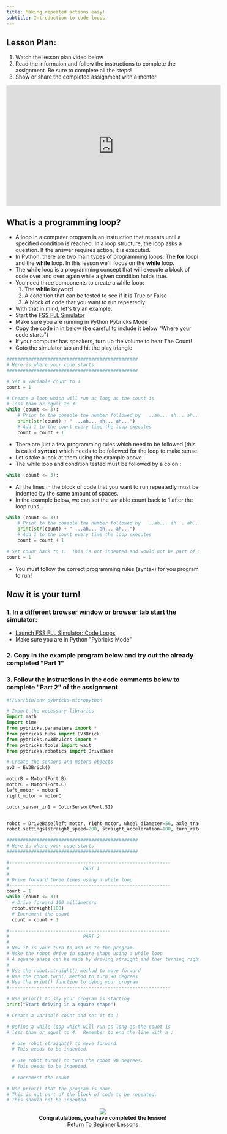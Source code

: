 ```yaml
---
title: Making repeated actions easy!
subtitle: Introduction to code loops
---
```


## Lesson Plan:
1. Watch the lesson plan video below
2. Read the informaion and follow the instructions to complete the assignment.  Be sure to complete all the steps!
3. Show or share the completed assignment with a mentor

<p align="center">
<iframe width="560" height="315" src="https://www.youtube.com/embed/EdrdanNYi7Q" title="YouTube video player" frameborder="0" allow="accelerometer; autoplay; clipboard-write; encrypted-media; gyroscope; picture-in-picture" allowfullscreen></iframe>
</p>

## What is a programming loop?
 * A loop in a computer program is an instruction that repeats until a specified condition is reached. In a loop structure, the loop asks a question. If the answer requires action, it is executed.
 * In Python, there are two main types of programming loops.  The **for** loopi and the **while** loop.  In this lesson we'll focus on the **while** loop.
 * The **while** loop is a programming concept that will execute a block of code over and over again while a given condition holds true.
 * You need three components to create a while loop:
   1. The **while** keyword
   2. A condition that can be tested to see if it is True or False
   3. A block of code that you want to run repeatedly
 * With that in mind, let's try an example.  
 * Start the [FSS FLL Simulator](https://fssfll.github.io/gears/public/index.html?worldJSON=https%3A%2F%2Ffssfll.github.io%2Ffssfll%2Fspike%2Flessons%2Flesson1%2Flesson1.json)
 * Make sure you are running in Python Pybricks Mode
 * Copy the code in in below (be careful to include it below "Where your code starts")
 * If your computer has speakers, turn up the volume to hear The Count!
 * Goto the simulator tab and hit the play triangle

```python
################################################
# Here is where your code starts
################################################

# Set a variable count to 1
count = 1

# Create a loop which will run as long as the count is
# less than or equal to 3.
while (count <= 3):
    # Print to the console the number followed by  ...ah... ah... ah...
    print(str(count) + " ...ah... ah... ah...")
    # Add 1 to the count every time the loop executes
    count = count + 1
```

* There are just a few programming rules which need to be followed (this is called **syntax**) which needs to be followed for the loop to make sense.
* Let's take a look at them using the example above.
* The while loop and condition tested must be followed by a colon **:**

```python
while (count <= 3):
```

* All the lines in the block of code that you want to run repeatedly must be indented by the same amount of spaces.
* In the example below, we can set the variable count back to 1 after the loop runs.

```python
while (count <= 3):
    # Print to the console the number followed by  ...ah... ah... ah...
    print(str(count) + " ...ah... ah... ah...")
    # Add 1 to the count every time the loop executes
    count = count + 1

# Set count back to 1.  This is not indented and would not be part of the while loop above.
count = 1
```

* You must follow the correct programming rules (syntax) for you program to run! 

## Now it is your turn!

### 1. In a different browser window or browser tab start the simulator: 

  * [Launch FSS FLL Simulator: Code Loops](https://fssfll.github.io/gears/public/index.html?worldJSON=https%3A%2F%2Ffssfll.github.io%2Ffssfll%2Fspike%2Flessons%2Flesson1%2Flesson1.json)
  * Make sure you are in Python "Pybricks Mode"

### 2. Copy in the example program below and try out the already completed "Part 1"

### 3. Follow the instructions in the code comments below to complete "Part 2" of the assignment

```python
#!/usr/bin/env pybricks-micropython

# Import the necessary libraries
import math
import time
from pybricks.parameters import *
from pybricks.hubs import EV3Brick
from pybricks.ev3devices import *
from pybricks.tools import wait
from pybricks.robotics import DriveBase

# Create the sensors and motors objects
ev3 = EV3Brick()

motorB = Motor(Port.B)
motorC = Motor(Port.C)
left_motor = motorB
right_motor = motorC

color_sensor_in1 = ColorSensor(Port.S1)


robot = DriveBase(left_motor, right_motor, wheel_diameter=56, axle_track=89)
robot.settings(straight_speed=200, straight_acceleration=100, turn_rate=100, turn_acceleration=100)

################################################
# Here is where your code starts
################################################

#-----------------------------------------------------------
#                           PART 1
#
# Drive forward three times using a while loop
#-----------------------------------------------------------
count = 1
while (count <= 3):
  # Drive forward 100 millimeters
  robot.straight(100)
  # Increment the count
  count = count + 1

#-----------------------------------------------------------
#                           PART 2
#
# Now it is your turn to add on to the program.
# Make the robot drive in square shape using a while loop
# A square shape can be made by driving straight and then turning right 4 times
#
# Use the robot.straight() method to move forward
# Use the robot.turn() method to turn 90 degrees
# Use the print() function to debug your program
#-----------------------------------------------------------

# Use print() to say your program is starting
print("Start driving in a square shape")

# Create a variable count and set it to 1

# Define a while loop which will run as long as the count is
# less than or equal to 4.  Remember to end the line with a :

  # Use robot.straight() to move forward.  
  # This needs to be indented.
  
  # Use robot.turn() to turn the robot 90 degrees. 
  # This needs to be indented.
  
  # Increment the count

# Use print() that the program is done.
# This is not part of the block of code to be repeated.
# This should not be indented.

```

<p align="center">
<IMG ALIGN="CENTER" SRC="https://fssfll.github.io/fssfll/images/finish.jpg">
<BR>
<B>Congratulations, you have completed the lesson!</B><BR>
<A HREF="https://fssfll.github.io/fssfll/spike/lessons/beginner/">Return To Beginner Lessons</A>
<BR>
 </P>





